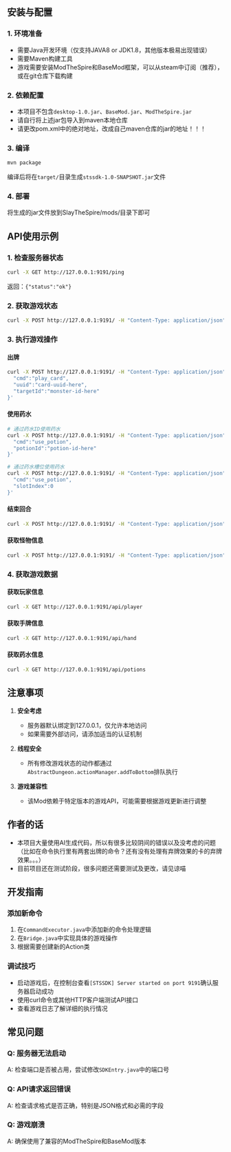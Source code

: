 ## 安装与配置

### 1. 环境准备
- 需要Java开发环境（仅支持JAVA8 or JDK1.8，其他版本极易出现错误）
- 需要Maven构建工具
- 游戏需要安装ModTheSpire和BaseMod框架，可以从steam中订阅（推荐），或在git仓库下载构建

### 2. 依赖配置
- 本项目不包含`desktop-1.0.jar`、`BaseMod.jar`、`ModTheSpire.jar`
- 请自行将上述jar包导入到maven本地仓库
- 请更改pom.xml中的绝对地址，改成自己maven仓库的jar的地址！！！

### 3. 编译
```bash
mvn package
```
编译后将在`target/`目录生成`stssdk-1.0-SNAPSHOT.jar`文件

### 4. 部署
将生成的jar文件放到SlayTheSpire/mods/目录下即可

## API使用示例

### 1. 检查服务器状态
```bash
curl -X GET http://127.0.0.1:9191/ping
```
返回：`{"status":"ok"}`

### 2. 获取游戏状态
```bash
curl -X POST http://127.0.0.1:9191/ -H "Content-Type: application/json" -d '{"cmd":"get_state"}'
```

### 3. 执行游戏操作

#### 出牌
```bash
curl -X POST http://127.0.0.1:9191/ -H "Content-Type: application/json" -d '{
  "cmd":"play_card",
  "uuid":"card-uuid-here",
  "targetId":"monster-id-here" 
}'
```

#### 使用药水
```bash
# 通过药水ID使用药水
curl -X POST http://127.0.0.1:9191/ -H "Content-Type: application/json" -d '{
  "cmd":"use_potion",
  "potionId":"potion-id-here"
}'

# 通过药水槽位使用药水
curl -X POST http://127.0.0.1:9191/ -H "Content-Type: application/json" -d '{
  "cmd":"use_potion",
  "slotIndex":0
}'
```

#### 结束回合
```bash
curl -X POST http://127.0.0.1:9191/ -H "Content-Type: application/json" -d '{"cmd":"end_turn"}'
```

#### 获取怪物信息
```bash
curl -X POST http://127.0.0.1:9191/ -H "Content-Type: application/json" -d '{"cmd":"get_monsters"}'
```

### 4. 获取游戏数据

#### 获取玩家信息
```bash
curl -X GET http://127.0.0.1:9191/api/player
```

#### 获取手牌信息
```bash
curl -X GET http://127.0.0.1:9191/api/hand
```

#### 获取药水信息
```bash
curl -X GET http://127.0.0.1:9191/api/potions
```

## 注意事项

1. **安全考虑**
   - 服务器默认绑定到127.0.0.1，仅允许本地访问
   - 如果需要外部访问，请添加适当的认证机制

2. **线程安全**
   - 所有修改游戏状态的动作都通过`AbstractDungeon.actionManager.addToBottom`排队执行

3. **游戏兼容性**
   - 该Mod依赖于特定版本的游戏API，可能需要根据游戏更新进行调整

## 作者的话
   - 本项目大量使用AI生成代码，所以有很多比较阴间的错误以及没考虑的问题（比如在命令执行里有两套出牌的命令？还有没有处理有弃牌效果的卡的弃牌效果。。。）
   - 目前项目还在测试阶段，很多问题还需要测试及更改，请见谅喵

## 开发指南

### 添加新命令
1. 在`CommandExecutor.java`中添加新的命令处理逻辑
2. 在`Bridge.java`中实现具体的游戏操作
3. 根据需要创建新的Action类

### 调试技巧
- 启动游戏后，在控制台查看`[STSSDK] Server started on port 9191`确认服务器启动成功
- 使用curl命令或其他HTTP客户端测试API接口
- 查看游戏日志了解详细的执行情况

## 常见问题

### Q: 服务器无法启动
A: 检查端口是否被占用，尝试修改`SDKEntry.java`中的端口号

### Q: API请求返回错误
A: 检查请求格式是否正确，特别是JSON格式和必需的字段

### Q: 游戏崩溃
A: 确保使用了兼容的ModTheSpire和BaseMod版本